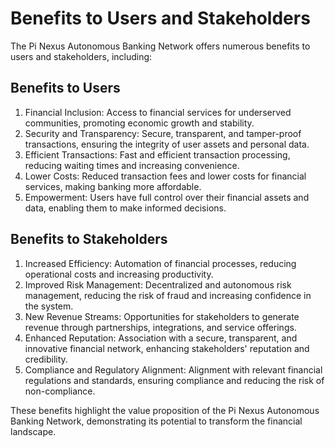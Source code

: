# Benefits to Users and Stakeholders

The Pi Nexus Autonomous Banking Network offers numerous benefits to users and stakeholders, including:

## Benefits to Users

1. Financial Inclusion: Access to financial services for underserved communities, promoting economic growth and stability.
2. Security and Transparency: Secure, transparent, and tamper-proof transactions, ensuring the integrity of user assets and personal data.
3. Efficient Transactions: Fast and efficient transaction processing, reducing waiting times and increasing convenience.
4. Lower Costs: Reduced transaction fees and lower costs for financial services, making banking more affordable.
5. Empowerment: Users have full control over their financial assets and data, enabling them to make informed decisions.

## Benefits to Stakeholders

1. Increased Efficiency: Automation of financial processes, reducing operational costs and increasing productivity.
2. Improved Risk Management: Decentralized and autonomous risk management, reducing the risk of fraud and increasing confidence in the system.
3. New Revenue Streams: Opportunities for stakeholders to generate revenue through partnerships, integrations, and service offerings.
4. Enhanced Reputation: Association with a secure, transparent, and innovative financial network, enhancing stakeholders' reputation and credibility.
5. Compliance and Regulatory Alignment: Alignment with relevant financial regulations and standards, ensuring compliance and reducing the risk of non-compliance.

These benefits highlight the value proposition of the Pi Nexus Autonomous Banking Network, demonstrating its potential to transform the financial landscape.
